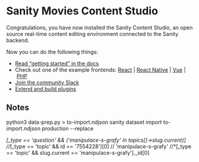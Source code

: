 # Sanity Movies Content Studio

Congratulations, you have now installed the Sanity Content Studio, an open source real-time content editing environment connected to the Sanity backend.

Now you can do the following things:

- [Read “getting started” in the docs](https://www.sanity.io/docs/introduction/getting-started?utm_source=readme)
- Check out one of the example frontends: [React](https://github.com/sanity-io/example-frontend-next-js) | [React Native](https://github.com/sanity-io/example-app-react-native) | [Vue](https://github.com/sanity-io/example-frontend-vue-js) | [PHP](https://github.com/sanity-io/example-frontend-silex-twig)
- [Join the community Slack](https://slack.sanity.io/?utm_source=readme)
- [Extend and build plugins](https://www.sanity.io/docs/content-studio/extending?utm_source=readme)
## Notes

python3 data-prep.py > to-import.ndjson
sanity dataset import to-import.ndjson production --replace


*[_type == 'question' && ('manipulace-s-grafy' in topics[]->slug.current)]
//*[_type == 'topic' && id == '7554228'][0]
// 'manipulace-s-grafy'
//*[_type == 'topic' && slug.current == 'manipulace-s-grafy']._id[0]
